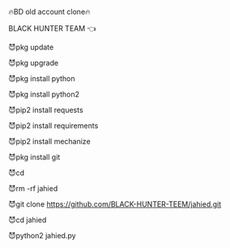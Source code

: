 
🔥BD old account clone🔥

BLACK HUNTER TEAM 👈

😈pkg update

😈pkg upgrade

😈pkg install python

😈pkg  install python2

😈pip2 install requests

😈pip2 install requirements

😈pip2 install mechanize

😈pkg install git

😈cd

😈rm -rf jahied

😈git clone https://github.com/BLACK-HUNTER-TEEM/jahied.git

😈cd jahied

😈python2 jahied.py
